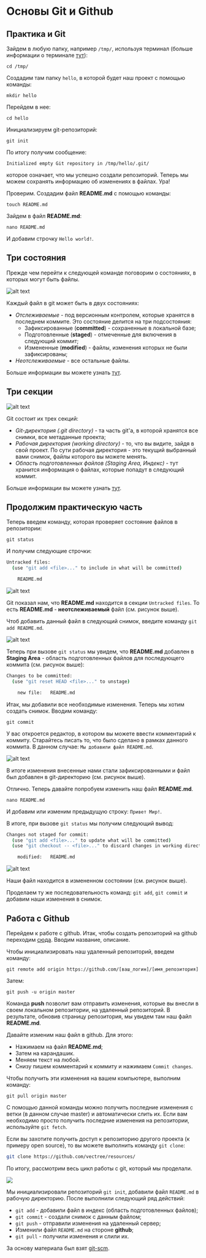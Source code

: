 # Основы Git и Github

## Практика и Git

Зайдем в любую папку, например `/tmp/`, используя терминал (больше информации о терминале [тут](https://vectree.ru/digest/22/1/0)):

`cd /tmp/`

Создадим там папку `hello`, в которой будет наш проект с помощью команды:

`mkdir hello`

Перейдем в нее:

`cd hello`

Инициализируем git-репозиторий:

`git init`

По итогу получим сообщение:

`Initialized empty Git repository in /tmp/hello/.git/`

которое означает, что мы успешно создали репозиторий. Теперь мы можем сохранять информацию об изменениях в файлах. Ура!

Проверим. Создадим файл **README.md** с помощью команды:

`touch README.md`

Зайдем в файл **README.md**:

`nano README.md`

И добавим строчку `Hello world!`.

## Три состояния

Прежде чем перейти к следующей команде поговорим о состояниях, в которых могут быть файлы. 

![alt text](https://user-images.githubusercontent.com/4215285/51319636-aba5b800-1a6e-11e9-95be-5bca4e76c7d5.jpeg)

Каждый файл в git может быть в двух состояниях: 
- *Отслеживаемые* - под версионным контролем, которые хранятся в последнем коммите. Это состояние делится на три подсостояния:
    * Зафиксированные (**committed**) - сохраненные в локальной базе;
    * Подготовленные (**staged**) - отмеченные для включения в следующий коммит;
    * Измененные (**modified**) - файлы, изменения которых не были зафиксированы;
- *Неотслеживаемые* - все остальные файлы.

Больше информации вы можете узнать [тут](https://git-scm.com/book/ru/v2/%D0%92%D0%B2%D0%B5%D0%B4%D0%B5%D0%BD%D0%B8%D0%B5-%D0%9E%D1%81%D0%BD%D0%BE%D0%B2%D1%8B-Git).

## Три секции

![alt text](https://user-images.githubusercontent.com/4215285/51319622-a47eaa00-1a6e-11e9-9c5e-7cb83256ae76.jpeg)

Git состоит их трех секций:
* *Git-директория (.git directory)* - та часть git'а, в которой хранятся все снимки, все метаданные проекта;
* *Рабочая директория (working directory)* - то, что вы видите, зайдя в свой проект. По сути рабочая директория - это текущий выбранный вами снимок, файлы которого вы можете менять.
* *Область подготовленных файлов (Staging Area, Индекс)* - тут хранится информация о файлах, которые попадут в следующий коммит.

Больше информации вы можете узнать [тут](https://git-scm.com/book/ru/v2/%D0%92%D0%B2%D0%B5%D0%B4%D0%B5%D0%BD%D0%B8%D0%B5-%D0%9E%D1%81%D0%BD%D0%BE%D0%B2%D1%8B-Git).

## Продолжим практическую часть

Теперь введем команду, которая проверяет состояние файлов в репозитории:

`git status`

И получим следующие строчки:

```bash
Untracked files:
  (use "git add <file>..." to include in what will be committed)

    README.md
```
![alt text](https://user-images.githubusercontent.com/4215285/51281457-8162e480-19f3-11e9-9c65-2baa9581e38e.jpeg)

Git показал нам, что **README.md** находится в секции `Untracked files`. То есть **README.md** - **неотслеживаемый** файл (см. рисунок выше).

Чтоб добавить данный файл в следующий снимок, введите команду `git add README.md`.

![alt text](https://user-images.githubusercontent.com/4215285/51281459-8162e480-19f3-11e9-9206-36a89afbc9f4.jpeg)

Теперь при вызове `git status` мы увидем, что **README.md** добавлен в **Staging Area** - область подготовленных файлов для последующего коммита (см. рисунок выше):

```bash
Changes to be committed:
  (use "git reset HEAD <file>..." to unstage)

    new file:   README.md
```

Итак, мы добавили все необходимые изменения. Теперь мы хотим создать снимок. Вводим команду:

`git commit`

У вас откроется редактор, в котором вы можете ввести комментарий к коммиту. Старайтесь писать то, что было сделано в рамках данного коммита. В данном случае: `Мы добавили файл README.md`.

![alt text](https://user-images.githubusercontent.com/4215285/51281460-8162e480-19f3-11e9-9dd2-bc3fca826d85.jpeg)

В итоге изменения внесенные нами стали зафиксированными и файл был добавлен в git-директорию (см. рисунок выше).

Отлично. Теперь давайте попробуем изменить наш файл **README.md**. 

`nano README.md`

И добавим или изменим предыдущую строку: `Привет Мир!`.

В итоге, при вызове `git status` мы получим следующий вывод:

```bash
Changes not staged for commit:
  (use "git add <file>..." to update what will be committed)
  (use "git checkout -- <file>..." to discard changes in working directory)

    modified:   README.md
```

![alt text](https://user-images.githubusercontent.com/4215285/51281461-81fb7b00-19f3-11e9-878b-c6924f77debf.jpeg)

Наши файл находится в измененном состоянии (см. рисунок выше).

Проделаем ту же последовательность команд: `git add`, `git commit` и добавим наши изменения в снимок.

## Работа с Github

Перейдем к работе с github. Итак, чтобы создать репозиторий на github переходим [сюда](https://github.com/new).
Вводим название, описание.

Чтобы инициализировать наш удаленный репозиторий, введем команду:

`git remote add origin https://github.com/[ваш_логин]/[имя_репозитория]`

Затем:

`git push -u origin master`

Команда **push** позволит вам отправить изменения, которые вы внесли в своем локальном репозитории, на удаленный репозиторий.
В результате, обновив страницу репозитория, мы увидем там наш файл **README.md**.

Давайте изменим наш файл в github. Для этого:
- Нажимаем на файл **README.md**;
- Затем на карандашик.
- Меняем текст на любой.
- Снизу пишем комментарий к коммиту и нажимаем `Commit changes`.

Чтобы получить эти изменения на вашем компьютере, выполним команду:

`git pull origin master`

С помощью данной команды можно получить последние изменения с ветки (в данном случае master) и автоматически слить их.
Если вам необходимо просто получить последние изменения на репозитории, используйте `git fetch`.

Если вы захотите получить доступ к репозиторию другого проекта (к примеру open source), то вы можете выполнить команду `git clone`:

```bash
git clone https://github.com/vectree/resources/
```

По итогу, рассмотрим весь цикл работы с git, который мы проделали.

![](https://user-images.githubusercontent.com/4215285/51281450-7d36c700-19f3-11e9-90f0-cf5cb1284c36.jpeg)

Мы инициализировали репозиторий `git init`, добавили файл `README.md` в рабочую директорию.
После выполнили следующий ряд действий:
- `git add` - добавили файл в индекс (область подготовленных файлов);
- `git commit` - создали снимок с данным файлом;
- `git push` - отправили изменения на удаленный сервер;
- Изменили файл ``README.md`` на стороне **github**;
- `git pull` - получили изменения и слили их.

За основу материала был взят [git-scm](https://git-scm.com/book/ru/v2/).
